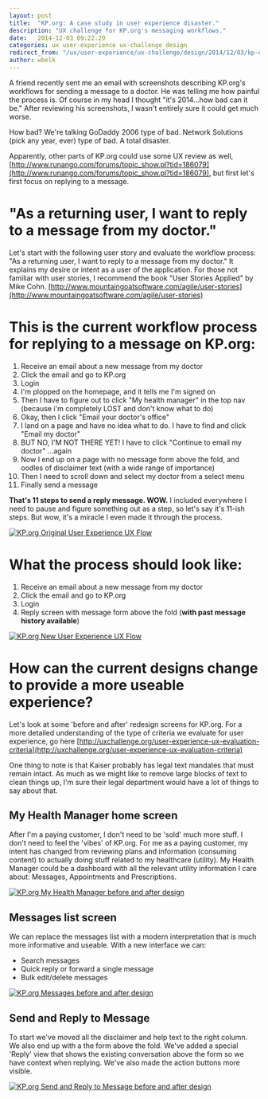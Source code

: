 ```yaml
---
layout: post
title:  "KP.org: A case study in user experience disaster."
description: "UX challenge for KP.org's messaging workflows."
date:   2014-12-03 09:22:29
categories: ux user-experience ux-challenge design
redirect_from: "/ux/user-experience/ux-challenge/design/2014/12/03/kp-org-a-case-study-in-user-experience-disaster/"
author: wbelk
---
```

A friend recently sent me an email with screenshots describing KP.org's workflows for sending a message to a doctor. He was telling me how painful the process is. Of course in my head I thought "it's 2014...how bad can it be." After reviewing his screenshots, I wasn't entirely sure it could get much worse.

How bad? We're talking GoDaddy 2006 type of bad. Network Solutions (pick any year, ever) type of bad. A total disaster.

Apparently, other parts of KP.org could use some UX review as well, [http://www.runango.com/forums/topic_show.pl?tid=186079](http://www.runango.com/forums/topic_show.pl?tid=186079), but first let's first focus on replying to a message.

"As a returning user, I want to reply to a message from my doctor."
====================

Let's start with the following user story and evaluate the workflow process: "As a returning user, I want to reply to a message from my doctor." It explains my desire or intent as a user of the application. For those not familiar with user stories, I recommend the book "User Stories Applied" by Mike Cohn. [http://www.mountaingoatsoftware.com/agile/user-stories](http://www.mountaingoatsoftware.com/agile/user-stories)

This is the current workflow process for replying to a message on KP.org:
====================

1. Receive an email about a new message from my doctor
2. Click the email and go to KP.org
3. Login
4. I'm plopped on the homepage, and it tells me I'm signed on
5. Then I have to figure out to click "My health manager" in the top nav (because i'm completely LOST and don't know what to do)
6. Okay, then I click "Email your doctor's office"
7. I land on a page and have no idea what to do. I have to find and click "Email my doctor"
8. BUT NO, I'M NOT THERE YET! I have to click "Continue to email my doctor" ...again
9. Now I end up on a page with no message form above the fold, and oodles of disclaimer text (with a wide range of importance)
10. Then I need to scroll down and select my doctor from a select menu
11. Finally send a message

**That's 11 steps to send a reply message. WOW.** I included everywhere I need to pause and figure something out as a step, so let's say it's 11-ish steps. But wow, it's a miracle I even made it through the process.

[![KP.org Original User Experience UX Flow](/images/wbelk/kp-original-flow.gif)](/images/wbelk/kp-original-flow.gif)

What the process should look like:
====================

1. Receive an email about a new message from my doctor
2. Click the email and go to KP.org
3. Login
4. Reply screen with message form above the fold (**with past message history available**)

[![KP.org New User Experience UX Flow](/images/wbelk/kp-new-flow.gif)](/images/wbelk/kp-new-flow.gif)

How can the current designs change to provide a more useable experience?
====================

Let's look at some 'before and after' redesign screens for KP.org. For a more detailed understanding of the type of criteria we evaluate for user experience, go here [http://uxchallenge.org/user-experience-ux-evaluation-criteria](http://uxchallenge.org/user-experience-ux-evaluation-criteria)

One thing to note is that Kaiser probably has legal text mandates that must remain intact. As much as we might like to remove large blocks of text to clean things up, I'm sure their legal department would have a lot of things to say about that.

My Health Manager home screen
--------------------

After I'm a paying customer, I don't need to be 'sold' much more stuff. I don't need to feel the 'vibes' of KP.org. For me as a paying customer, my intent has changed from reviewing plans and information (consuming content) to actually doing stuff related to my healthcare (utility). My Health Manager could be a dashboard with all the relevant utility information I care about: Messages, Appointments and Prescriptions.

[![KP.org My Health Manager before and after design](/images/wbelk/kp-health-manager.gif)](/images/wbelk/kp-health-manager.gif)

Messages list screen
--------------------

We can replace the messages list with a modern interpretation that is much more informative and useable. With a new interface we can:

- Search messages
- Quick reply or forward a single message
- Bulk edit/delete messages

[![KP.org Messages before and after design](/images/wbelk/kp-messages.gif)](/images/wbelk/kp-messages.gif)

Send and Reply to Message
--------------------

To start we've moved all the disclaimer and help text to the right column. We also end up with a the form above the fold.  We've added a special 'Reply' view that shows the existing conversation above the form so we have context when replying. We've also made the action buttons more visible.

[![KP.org Send and Reply to Message before and after design](/images/wbelk/kp-reply.gif)](/images/wbelk/kp-reply.gif)
